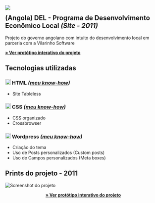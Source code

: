 

<img src="http://velameweb.com.br/git/config/images/monitor-with-margin.png" align="left" />


<h2>(Angola) DEL - Programa de Desenvolvimento Econômico Local <em>(Site - 2011)</em></h2>

<p>Projeto do governo angolano com intuito do desenvolvimento local em parceria com a Vilarinho Software</p>

<p>
  <a href="http://velameweb.com.br/projetos-sites/angola/DEL-2011/" target="_blank">
    <strong>» Ver protótipo interativo do projeto</strong>
  </a>
</p>

<h2>Tecnologias utilizadas</h2>

<h3><img src="http://velameweb.com.br/git/config/images/html-icon.png" alt="HTML ícone" height="18px" /> HTML <em>(<a href="https://github.com/tarcisovelame/curriculo/tree/master/html" target="_blank">meu know-how</a>)</em></h3>
<ul> 
    <li>Site Tableless</li>
</ul>

<h3><img src="http://velameweb.com.br/git/config/images/css-icon.png" alt="CSS ícone" height="18px" /> CSS <em>(<a href="https://github.com/tarcisovelame/curriculo/tree/master/css" target="_blank">meu know-how</a>)</em></h3>
<ul>
    <li>CSS organizado</li>
    <li>Crossbrowser</li>
</ul>

<h3><img src="http://velameweb.com.br/git/config/images/wordpress-icon.png" alt="Wordpress ícone" height="18px" /> Wordpress <em>(<a href="https://github.com/tarcisovelame/curriculo/tree/master/wordpress" target="_blank">meu know-how</a>)</em></h3>
<ul>
    <li>Criação do tema</li>
    <li>Uso de Posts personalizados (Custom posts)</li>
    <li>Uso de Campos personalizados (Meta boxes)</li>
</ul>

<h2>Prints do projeto - 2011</h2>

<img src="http://velameweb.com.br/projetos-sites/angola/DEL-2011/screenshot.jpg" alt="Screenshot do projeto">

<p align="center">
  <a href="http://velameweb.com.br/projetos-sites/angola/DEL-2011/" target="_blank">
    <strong>» Ver protótipo interativo do projeto</strong>
  </a>
</p>